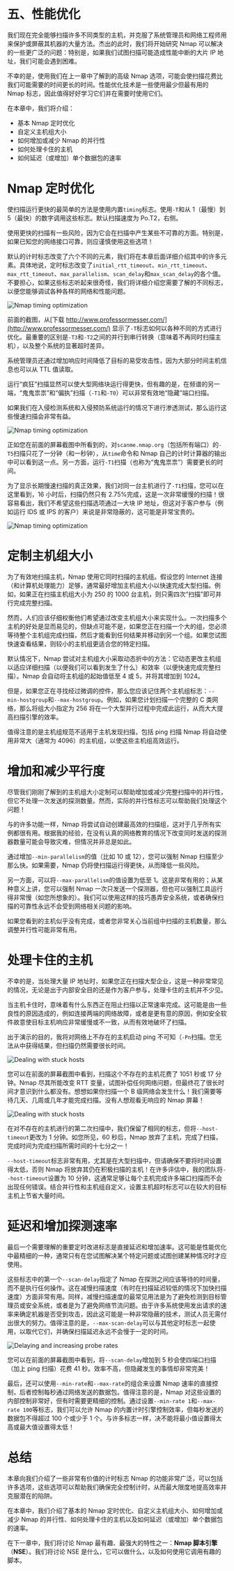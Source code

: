 # 五、性能优化

我们现在完全能够扫描许多不同类型的主机，并克服了系统管理员和网络工程师用来保护或屏蔽其机器的大量方法。杰出的此时，我们将开始研究 Nmap 可以解决的一些更广泛的问题：特别是，如果我们试图扫描可能造成性能中断的大片 IP 地址，我们可能会遇到困难。

不幸的是，使用我们在上一章中了解到的高级 Nmap 选项，可能会使扫描花费比我们可能需要的时间更长的时间。性能优化技术是一些使用最少但最有用的 Nmap 标志，因此值得好好学习它们并在需要时使用它们。

在本章中，我们将介绍：

*   基本 Nmap 定时优化
*   自定义主机组大小
*   如何增加或减少 Nmap 的并行性
*   如何处理卡住的主机
*   如何延迟（或增加）单个数据包的速率

# Nmap 定时优化

使扫描运行更快的最简单的方法是使用内置`timing`标志。使用`-T`和从 1（最慢）到 5（最快）的数字调用这些标志。默认扫描速度为 Po.T2，右侧。

使用更快的扫描有一些风险，因为它会在扫描中产生某些不可靠的方面。特别是，如果已知您的网络接口可靠，则应谨慎使用这些选项！

默认的计时标志改变了六个不同的元素，我们将在本章后面详细介绍其中的许多元素。具体地说，定时标志改变了`initial_rtt_timeout`、`min_rtt_timeout`、`max_rtt_timeout`、`max_parallelism`、`scan_delay`和`max_scan_delay`的各个值。不要担心，如果这些标志听起来很奇怪，我们将详细介绍您需要了解的不同标志，以便您能够调试各种各样的网络和性能问题。

![Nmap timing optimization](img/BO4089_05_01.jpg)

前面的截图，从[下载 http://www.professormesser.com/](http://www.professormesser.com/) 显示了`-T`标志如何以各种不同的方式进行优化。最重要的区别是`-T3`和`-T2`之间的并行到串行转换（意味着不再同时扫描主机），以及整个系统的显著超时差异。

系统管理员还通过增加响应时间降低了目标的易受攻击性，因为大部分时间主机信息也可以从 TTL 值读取。

运行“疯狂”扫描显然可以使大型网络块运行得更快，但有趣的是，在频谱的另一端，“鬼鬼祟祟”和“偏执”扫描（`-T1`和`-T0`）可以非常有效地“隐藏”端口扫描。

如果我们在入侵检测系统和入侵预防系统运行的情况下进行渗透测试，那么运行这些慢速扫描会非常有益。

![Nmap timing optimization](img/BO4089_05_02.jpg)

正如您在前面的屏幕截图中所看到的，对`scanme.nmap.org`（包括所有端口）的`-T5`扫描只花了一分钟（和一秒钟），从`time`命令和 Nmap 自己的计时计算器的输出中可以看到这一点。另一方面，运行`-T1`扫描（也称为“鬼鬼祟祟”）需要更长的时间。

为了显示长期慢速扫描的真正效果，我们对同一台主机进行了`-T1`扫描，您可以在这里看到，16 小时后，扫描仍然只有 2.75%完成，这是一次非常缓慢的扫描！很容易看出，我们不希望这些扫描选项通过一大块 IP 地址，但这对于客户参与（例如运行 IDS 或 IPS 的客户）来说是非常隐蔽的，这可能是非常宝贵的。

![Nmap timing optimization](img/BO4089_05_03.jpg)

# 定制主机组大小

为了有效地扫描主机，Nmap 使用它同时扫描的主机组。假设您的 Internet 连接（和计算机处理能力）足够，通常最好增加主机组大小以快速完成大型扫描。例如，如果正在扫描主机组大小为 250 的 1000 台主机，则只需四次“扫描”即可并行完成完整扫描。

然而，人们应该仔细权衡他们希望通过改变主机组大小来实现什么。一次扫描多个主机的好处是显而易见的，但缺点可能不是，如果您正在扫描一个大的组，您必须等待整个主机组完成扫描，然后才能看到任何结果并移动到另一个组。如果您试图快速查看结果，则较小的主机组更适合您的特定扫描。

默认情况下，Nmap 尝试对主机组大小采取动态折中的方法：它动态更改主机组以适应详细扫描（以便我们可以看到发生了什么）和效率（以便快速完成完整扫描）。Nmap 会自动将主机组的起始值低至 4 或 5，并将其增加到 1024。

但是，如果您正在寻找经过微调的控件，那么您应该记住两个主机组标志：`--min-hostgroup`和`--max-hostgroup`。例如，如果您计划扫描一个完整的 C 类网络，那么将组大小指定为 256 将在一个大型并行过程中完成此运行，从而大大提高扫描引擎的效率。

值得注意的是主机组规范不适用于主机发现扫描，包括 ping 扫描 Nmap 将自动使用非常大（通常为 4096）的主机组，以使这些主机组高效运行。

# 增加和减少平行度

尽管我们刚刚了解到的主机组大小定制可以帮助增加或减少完整扫描中的并行性，但它不处理一次发送的探测数量。然而，实际的并行性标志可以帮助我们处理这个问题！

与的许多功能一样，Nmap 将尝试自动创建最高效的扫描组，这对于几乎所有实例都很有用。根据我的经验，在没有认真的网络教育的情况下改变同时发送的探测器数量可能会导致灾难，但情况并非总是如此。

通过增加`--min-parallelism`的值（比如 10 或 12），您可以强制 Nmap 扫描至少那么快。如果需要，Nmap 仍将使扫描运行得更快，从而降低一些风险。

另一方面，可以将`--max-parallelism`的值设置为低至 1。这是非常有用的；从某种意义上讲，您可以强制 Nmap 一次只发送一个探测器，但也可以强制工具运行得非常慢（如您所想象的）。我们可以使用这样的技巧愚弄安全系统，或者确保扫描的可靠性永远不会受到网络相关问题的影响。

如果您看到的主机似乎没有完成，或者您非常关心当前组中扫描的主机数量，那么调整并行性可能非常有用。

# 处理卡住的主机

不幸的是，当处理大量 IP 地址时，如果您正在扫描大型企业，这是一种非常常见的情况，无论是出于内部安全目的还是作为客户参与，处理卡住的主机并不少见。

当主机卡住时，意味着有什么东西正在阻止扫描以正常速率完成。这可能是由一些良性的原因造成的，例如连接两端的网络故障，或者是更有意的原因，例如安全软件故意使目标主机响应非常缓慢或不一致，从而有效地破坏了扫描。

出于演示的目的，我将对网络上不存在的主机启动 ping 不可知（`-Pn`扫描。您无法从中获得结果，但扫描仍然需要很长时间。

![Dealing with stuck hosts](img/BO4089_05_04.jpg)

您可以在前面的屏幕截图中看到，扫描这个不存在的主机花费了 1051 秒或 17 分钟。Nmap 尽其所能改变 RTT 变量，试图补偿任何网络问题，但最终花了很长时间才意识到什么都没有。想想如果你扫描一个 B 级网络会发生什么！我们需要等待几天、几周或几年才能完成扫描。没有人想观看无响应的 Nmap 屏幕！

![Dealing with stuck hosts](img/BO4089_05_05.jpg)

在对不存在的主机进行的第二次扫描中，我们保留了相同的标志，但将`--host-timeout`更改为 1 分钟。如您所见，60 秒后，Nmap 放弃了主机，完成了扫描，完成时间为完成扫描所需时间的十七分之一！

`--host-timeout`标志非常有用，尤其是在大型扫描中，但请确保不要将时间设置得太低，否则 Nmap 将放弃其仍在积极扫描的主机！在许多评估中，我的团队将`--host-timeout`设置为 10 分钟，这通常足够让每个主机完成许多端口扫描而不会出现任何错误。结合并行性和主机组自定义，设置主机超时标志可以在较大的目标主机上节省大量时间。

# 延迟和增加探测速率

最后一个需要理解的重要定时改进标志是直接延迟和增加速率。这可能是性能优化中最精细的一种，通常只有在您试图解决某个特定问题或试图创建某种情况时才应使用。

这些标志中的第一个`--scan-delay`指定了 Nmap 在探测之间应该等待的时间量，而不是执行任何操作。这在减慢扫描速度（有时在扫描延迟较低的情况下加快扫描速度）方面非常有用。同样，减慢扫描速度的最常见用法是为了避免检测到目标管理员或安全系统，或者是为了避免网络节流问题。由于许多系统使用发出请求的速率来确定机器是否受到攻击，因此这可能是一种非常隐蔽的技术，测试人员无需付出很大的努力。值得注意的是，`--max-scan-delay`可以与其他定时标志一起使用，以取代它们，并确保扫描延迟永远不会慢于一定的时间。

![Delaying and increasing probe rates](img/BO4089_05_06.jpg)

您可以在前面的屏幕截图中看到，将`--scan-delay`增加到 5 秒会使四端口扫描（加上 ping 扫描）花费 41 秒。效率不高，但隐藏发生的事情却非常完美！

最后，还可以使用`--min-rate`和`--max-rate`的组合来设置 Nmap 速率的直接控制，后者控制每秒通过网络发送的数据包。值得注意的是，Nmap 对这些设置的内部控制非常好，但有时需要更精细的控制。通过设置`--min-rate 1`和`--max-rate 100`等标志，我们可以允许 Nmap 的内置计时引擎控制效率，但每秒发送的数据包不得超过 100 个或少于 1 个。与许多标志一样，决不能将最小值设置得太高或最大值设置得太低！

# 总结

本章向我们介绍了一些非常有价值的计时标志 Nmap 的功能非常广泛，可以包括许多选项，这些选项可以帮助我们确保完全控制计时，从而最大限度地提高效率并克服潜在的陷阱。

在本章中，我们介绍了基本的 Nmap 定时优化、自定义主机组大小、如何增加或减少 Nmap 的并行性、如何处理卡住的主机以及如何延迟（或增加）单个数据包的速率。

在下一章中，我们将讨论 Nmap 最有趣、最强大的特性之一：**Nmap 脚本引擎**（**NSE**）。我们将讨论 NSE 是什么，它可以做什么，以及如何使用它调用有趣的脚本。
